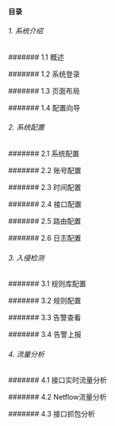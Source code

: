 #### 目录
###### 1. 系统介绍

####### 1.1 概述

####### 1.2 系统登录

####### 1.3 页面布局

####### 1.4 配置向导

###### 2. 系统配置

####### 2.1 系统配置

####### 2.2 账号配置

####### 2.3 时间配置

####### 2.4 接口配置

####### 2.5 路由配置

####### 2.6 日志配置

###### 3. 入侵检测

####### 3.1 规则库配置

####### 3.2 规则配置

####### 3.3 告警查看

####### 3.4 告警上报

###### 4. 流量分析

####### 4.1 接口实时流量分析

####### 4.2 Netflow流量分析

####### 4.3 接口抓包分析
